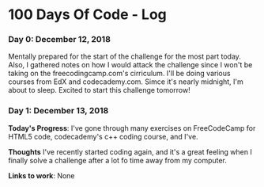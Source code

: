 # 100 Days Of Code - Log

### Day 0: December 12, 2018

Mentally prepared for the start of the challenge for the most part today. Also, I gathered notes on how I would attack the challenge since I won't be taking on the freecodingcamp.com's cirriculum. I'll be doing various courses from EdX and codecademy.com. Simce it's nearly midnight, I'm about to sleep. Excited to start this challenge tomorrow!


### Day 1: December 13, 2018

**Today's Progress**: I've gone through many exercises on FreeCodeCamp for HTML5 code, codecademy's c++ coding course, and I've.

**Thoughts** I've recently started coding again, and it's a great feeling when I finally solve a challenge after a lot fo time away from my computer.

**Links to work**: 
None
